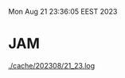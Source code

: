 Mon Aug 21 23:36:05 EEST 2023
# JAM
<a href='./cache/202308/21_23.log'>./cache/202308/21_23.log</a>
